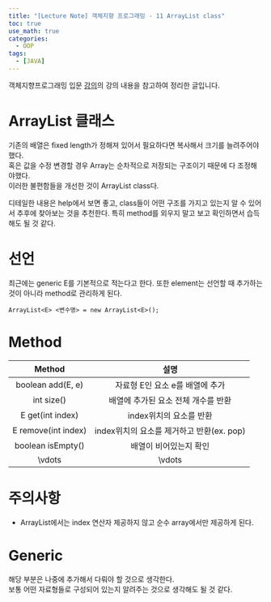 ```yaml
---
title: "[Lecture Note] 객체지향 프로그래밍 - 11 ArrayList class"
toc: true
use_math: true
categories:
  - OOP
tags:
  - [JAVA]
---
```


객체지향프로그래밍 입문 [강의](https://www.inflearn.com/course/%EC%9E%90%EB%B0%94-%ED%94%84%EB%A1%9C%EA%B7%B8%EB%9E%98%EB%B0%8D-%EC%9E%85%EB%AC%B8/dashboard)의 강의 내용을 참고하여 정리한 글입니다.


# ArrayList 클래스

기존의 배열은 fixed length가 정해져 있어서 필요하다면 복사해서 크기를 늘려주어야 했다. <br>
혹은 값을 수정 변경할 경우 Array는 순차적으로 저장되는 구조이기 때문에 다 조정해야했다. <br>
이러한 불편함들을 개선한 것이 ArrayList class다.

디테일한 내용은 help에서 보면 좋고, class들이 어떤 구조를 가지고 있는지 알 수 있어서 추후에 찾아보는 것을 추천한다. 특히 method를 외우지 말고 보고 확인하면서 습득해도 될 것 같다.

# 선언

최근에는 generic E를 기본적으로 적는다고 한다. 또한 element는 선언할 때 추가하는 것이 아니라 method로 관리하게 된다.
```
ArrayList<E> <변수명> = new ArrayList<E>();
```

# Method

|Method|설명|
|:---:|:---:|
|boolean add(E, e)|자료형 E인 요소 e를 배열에 추가|
|int size()|배열에 추가된 요소 전체 개수를 반환|
|E get(int index)|index위치의 요소를 반환|
|E remove(int index)|index위치의 요소를 제거하고 반환(ex. pop)|
|boolean isEmpty()|배열이 비어있는지 확인|
|\vdots|\vdots|

# 주의사항

- ArrayList에서는 index 연산자 제공하지 않고 순수 array에서만 제공하게 된다.

# Generic

해당 부분은 나중에 추가해서 다뤄야 할 것으로 생각한다.<br>
보통 어떤 자료형들로 구성되어 있는지 알려주는 것으로 생각해도 될 것 같다.